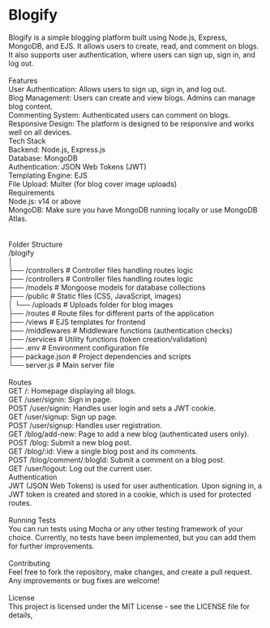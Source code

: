 <h1> Blogify </h1>
Blogify is a simple blogging platform built using Node.js, Express, MongoDB, and EJS. It allows users to create, read, and comment on blogs. It also supports user authentication, where users can sign up, sign in, and log out. <br>
<br>
Features <br>
User Authentication: Allows users to sign up, sign in, and log out. <br>
Blog Management: Users can create and view blogs. Admins can manage blog content. <br>
Commenting System: Authenticated users can comment on blogs. <br>
Responsive Design: The platform is designed to be responsive and works well on all devices. <br>
Tech Stack <br>
Backend: Node.js, Express.js <br>
Database: MongoDB <br>
Authentication: JSON Web Tokens (JWT) <br>
Templating Engine: EJS <br>
File Upload: Multer (for blog cover image uploads) <br>
Requirements <br>
Node.js: v14 or above <br>
MongoDB: Make sure you have MongoDB running locally or use MongoDB Atlas. <br>
<br>
<br>
Folder Structure <br>
/blogify <br>
│ <br>
├── /controllers            # Controller files handling routes logic <br>
├── /controllers            # Controller files handling routes logic <br>
├── /models                 # Mongoose models for database collections <br>
├── /public                 # Static files (CSS, JavaScript, images) <br>
│   └── /uploads            # Uploads folder for blog images <br>
├── /routes                 # Route files for different parts of the application <br>
├── /views                  # EJS templates for frontend <br>
├── /middlewares            # Middleware functions (authentication checks) <br>
├── /services               # Utility functions (token creation/validation) <br>
├── .env                    # Environment configuration file <br>
├── package.json            # Project dependencies and scripts <br>
└── server.js               # Main server file <br>
<br>
Routes <br>
GET /: Homepage displaying all blogs. <br>
GET /user/signin: Sign in page. <br>
POST /user/signin: Handles user login and sets a JWT cookie. <br>
GET /user/signup: Sign up page. <br>
POST /user/signup: Handles user registration. <br>
GET /blog/add-new: Page to add a new blog (authenticated users only). <br>
POST /blog: Submit a new blog post. <br>
GET /blog/:id: View a single blog post and its comments. <br>
POST /blog/comment/:blogId: Submit a comment on a blog post. <br>
GET /user/logout: Log out the current user. <br>
Authentication <br>
JWT (JSON Web Tokens) is used for user authentication. Upon signing in, a JWT token is created and stored in a cookie, which is used for protected routes. <br>
<br>
Running Tests <br>
You can run tests using Mocha or any other testing framework of your choice. Currently, no tests have been implemented, but you can add them for further improvements. <br>
<br>
Contributing <br>
Feel free to fork the repository, make changes, and create a pull request. Any improvements or bug fixes are welcome! <br>
 <br>
License <br>
This project is licensed under the MIT License - see the LICENSE file for details, <br>

